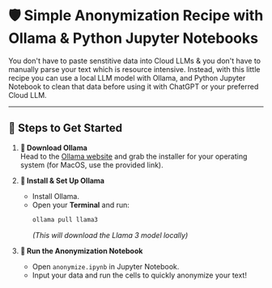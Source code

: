 # 🛡️ Simple Anonymization Recipe with Ollama & Python Jupyter Notebooks

You don't have to paste senstitive data into Cloud LLMs & you don't have to manually parse your text which is resource intensive. Instead, with this little recipe you can use a local LLM model with Ollama, and Python Jupyter Notebook to clean that data before using it with ChatGPT or your preferred Cloud LLM.

---

## 🚀 Steps to Get Started

1. **🔗 Download Ollama**  
   Head to the [Ollama website](https://ollama.com/download/mac) and grab the installer for your operating system (for MacOS, use the provided link).

2. **💾 Install & Set Up Ollama**  
   - Install Ollama.  
   - Open your **Terminal** and run:  
     ```bash
     ollama pull llama3
     ```
     _(This will download the Llama 3 model locally)_

3. **📓 Run the Anonymization Notebook**  
   - Open `anonymize.ipynb` in Jupyter Notebook.  
   - Input your data and run the cells to quickly anonymize your text!
